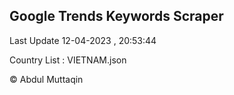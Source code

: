 

## Google Trends Keywords Scraper 
 
Last Update 12-04-2023 , 20:53:44

Country List :
VIETNAM.json



© Abdul Muttaqin 
